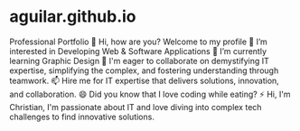 # aguilar.github.io
Professional Portfolio
👋 Hi, how are you? Welcome to my profile
👀 I’m interested in Developing Web & Software Applications
🌱 I’m currently learning Graphic Design
💞️ I'm eager to collaborate on demystifying IT expertise, simplifying the complex, and fostering understanding through teamwork.
📫 Hire me for IT expertise that delivers solutions, innovation, and collaboration.
😄 Did you know that I love coding while eating?
⚡ Hi, I'm Christian, I'm passionate about IT and love diving into complex tech challenges to find innovative solutions.
